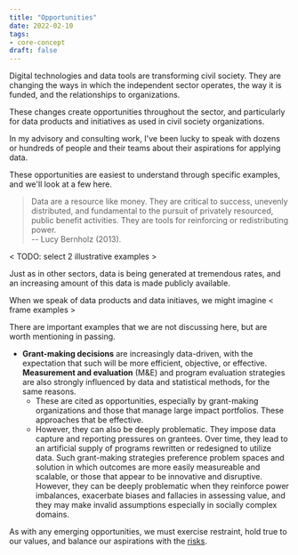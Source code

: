 ```yaml
---
title: "Opportunities"
date: 2022-02-10
tags:
- core-concept
draft: false
---
```


Digital technologies and data tools are transforming civil society. They are changing the ways in which the independent sector operates, the way it is funded, and the relationships to organizations. 

These changes create opportunities throughout the sector, and particularly for data products and initiatives as used in civil society organizations.

In my advisory and consulting work, I've been lucky to speak with dozens or hundreds of people and their teams about their aspirations for applying data. 

These opportunities are easiest to understand through specific examples, and we'll look at a few here. 

> Data are a resource like money. They are critical to success, unevenly distributed, and fundamental to the pursuit of privately resourced, public benefit activities. They are tools for reinforcing or redistributing power. <br /> 
> -- Lucy Bernholz (2013). 

< TODO: select 2 illustrative examples >

Just as in other sectors, data is being generated at tremendous rates, and an increasing amount of this data is made publicly available. 

When we speak of data products and data initiaves, we might imagine < frame examples >

There are important examples that we are not discussing here, but are worth mentioning in passing. 
* **Grant-making decisions** are increasingly data-driven, with the expectation that such will be more efficient, objective, or effective. **Measurement and evaluation** (M&E) and program evaluation strategies are also strongly influenced by data and statistical methods, for the same reasons. 
  * These are cited as opportunities, especially by grant-making organizations and those that manage large impact portfolios. These approaches that be effective. 
  * However, they can also be deeply problematic. They impose data capture and reporting pressures on grantees. Over time, they lead to an artificial supply of programs rewritten or redesigned to utilize data. Such grant-making strategies preference problem spaces and solution in which outcomes are more easily measureable and scalable, or those that appear to be innovative and disruptive. 
However, they can be deeply problematic when they reinforce power imbalances, exacerbate biases and fallacies in assessing value, and they may make invalid assumptions especially in socially complex domains. 

As with any emerging opportunities, we must exercise restraint, hold true to our values, and balance our aspirations with the [risks](challenges.md).

